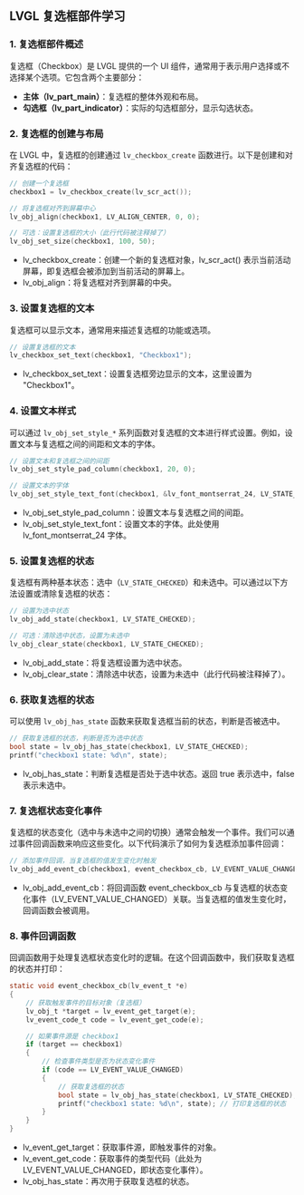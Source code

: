  ## LVGL 复选框部件学习

### 1. 复选框部件概述

复选框（Checkbox）是 LVGL 提供的一个 UI 组件，通常用于表示用户选择或不选择某个选项。它包含两个主要部分：

- **主体（lv_part_main）**：复选框的整体外观和布局。
- **勾选框（lv_part_indicator）**：实际的勾选框部分，显示勾选状态。
### 2. 复选框的创建与布局

在 LVGL 中，复选框的创建通过 `lv_checkbox_create` 函数进行。以下是创建和对齐复选框的代码：

```c
// 创建一个复选框
checkbox1 = lv_checkbox_create(lv_scr_act());

// 将复选框对齐到屏幕中心
lv_obj_align(checkbox1, LV_ALIGN_CENTER, 0, 0);

// 可选：设置复选框的大小（此行代码被注释掉了）
lv_obj_set_size(checkbox1, 100, 50);
```

- lv_checkbox_create：创建一个新的复选框对象，lv_scr_act() 表示当前活动屏幕，即复选框会被添加到当前活动的屏幕上。
- lv_obj_align：将复选框对齐到屏幕的中央。
### 3. 设置复选框的文本

复选框可以显示文本，通常用来描述复选框的功能或选项。

```c
// 设置复选框的文本
lv_checkbox_set_text(checkbox1, "Checkbox1");
```

- lv_checkbox_set_text：设置复选框旁边显示的文本，这里设置为 "Checkbox1"。
### 4. 设置文本样式

可以通过 `lv_obj_set_style_*` 系列函数对复选框的文本进行样式设置。例如，设置文本与复选框之间的间距和文本的字体。

```c
// 设置文本和复选框之间的间距
lv_obj_set_style_pad_column(checkbox1, 20, 0);

// 设置文本的字体
lv_obj_set_style_text_font(checkbox1, &lv_font_montserrat_24, LV_STATE_DEFAULT);
```

- lv_obj_set_style_pad_column：设置文本与复选框之间的间距。
- lv_obj_set_style_text_font：设置文本的字体。此处使用 lv_font_montserrat_24 字体。
### 5. 设置复选框的状态

复选框有两种基本状态：选中（`LV_STATE_CHECKED`）和未选中。可以通过以下方法设置或清除复选框的状态：

```c
// 设置为选中状态
lv_obj_add_state(checkbox1, LV_STATE_CHECKED);

// 可选：清除选中状态，设置为未选中
lv_obj_clear_state(checkbox1, LV_STATE_CHECKED);
```

- lv_obj_add_state：将复选框设置为选中状态。
- lv_obj_clear_state：清除选中状态，设置为未选中（此行代码被注释掉了）。
### 6. 获取复选框的状态

可以使用 `lv_obj_has_state` 函数来获取复选框当前的状态，判断是否被选中。

```c
// 获取复选框的状态，判断是否为选中状态
bool state = lv_obj_has_state(checkbox1, LV_STATE_CHECKED);
printf("checkbox1 state: %d\n", state);
```

- lv_obj_has_state：判断复选框是否处于选中状态。返回 true 表示选中，false 表示未选中。
### 7. 复选框状态变化事件

复选框的状态变化（选中与未选中之间的切换）通常会触发一个事件。我们可以通过事件回调函数来响应这些变化。以下代码演示了如何为复选框添加事件回调：

```c
// 添加事件回调，当复选框的值发生变化时触发
lv_obj_add_event_cb(checkbox1, event_checkbox_cb, LV_EVENT_VALUE_CHANGED, NULL);
```

- lv_obj_add_event_cb：将回调函数 event_checkbox_cb 与复选框的状态变化事件（LV_EVENT_VALUE_CHANGED）关联。当复选框的值发生变化时，回调函数会被调用。
### 8. 事件回调函数

回调函数用于处理复选框状态变化时的逻辑。在这个回调函数中，我们获取复选框的状态并打印：

```c
static void event_checkbox_cb(lv_event_t *e)
{
    // 获取触发事件的目标对象（复选框）
    lv_obj_t *target = lv_event_get_target(e);
    lv_event_code_t code = lv_event_get_code(e);

    // 如果事件源是 checkbox1
    if (target == checkbox1)
    {
        // 检查事件类型是否为状态变化事件
        if (code == LV_EVENT_VALUE_CHANGED)
        {
            // 获取复选框的状态
            bool state = lv_obj_has_state(checkbox1, LV_STATE_CHECKED);
            printf("checkbox1 state: %d\n", state); // 打印复选框的状态
        }
    }
}
```

- lv_event_get_target：获取事件源，即触发事件的对象。
- lv_event_get_code：获取事件的类型代码（此处为 LV_EVENT_VALUE_CHANGED，即状态变化事件）。
- lv_obj_has_state：再次用于获取复选框的状态。
